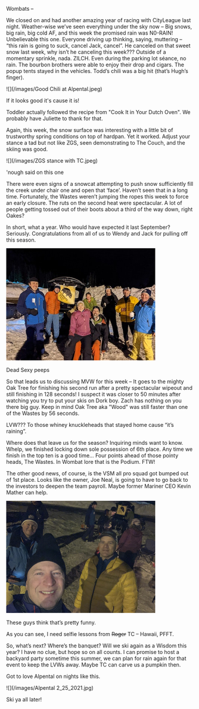 Wombats –
 
We closed on and had another amazing year of racing with CityLeague last night. Weather-wise we’ve seen everything under the sky now – Big snows, big rain, big cold AF, and this week the promised rain was N0-RAIN! 
Unbelievable this one. Everyone driving up thinking, saying, muttering – “this rain is going to suck, cancel Jack, cancel”. 
He canceled on that sweet snow last week, why isn’t he canceling this week??? Outside of a momentary sprinkle, nada. ZILCH. 
Even during the parking lot séance, no rain. The bourbon brothers were able to enjoy their drop and cigars. The popup tents stayed in the vehicles. 
Todd’s chili was a big hit (that’s Hugh’s finger).

![](/images/Good Chili at Alpental.jpeg)

If it looks good it's cause it is!
 
Toddler actually followed the recipe from "Cook It in Your Dutch Oven". We probably have Juliette to thank for that.
 
Again, this week, the snow surface was interesting with a little bit of trustworthy spring conditions on top of hardpan. Yet it worked. 
Adjust your stance a tad but not like ZGS, seen demonstrating to The Couch, and the skiing was good.
 
![](/images/ZGS stance with TC.jpeg)

'nough said on this one
 
There were even signs of a snowcat attempting to push snow sufficiently fill the creek under chair one and open that ‘face’. Haven’t seen that in a long time. 
Fortunately, the Wastes weren’t jumping the ropes this week to force an early closure. The ruts on the second heat were spectacular. 
A lot of people getting tossed out of their boots about a third of the way down, right Oakes?
 
In short, what a year. Who would have expected it last September? Seriously. Congratulations from all of us to Wendy and Jack for pulling off this season.
 
![](/images/Wombats!.jpg)

Dead Sexy peeps
 
So that leads us to discussing MVW for this week – It goes to the mighty Oak Tree for finishing his second run after a pretty spectacular wipeout and 
still finishing in 128 seconds! I suspect it was closer to 50 minutes after watching you try to put your skis on Dork boy. 
Zach has nothing on you there big guy. Keep in mind Oak Tree aka "Wood" was still faster than one of the Wastes by 56 seconds.
 
LVW??? To those whiney knuckleheads that stayed home cause “it’s raining”.
 
Where does that leave us for the season? Inquiring minds want to know. Whelp, we finished locking down sole possession of 6th place. Any time we finish 
in the top ten is a good time… Four points ahead of those pointy heads, The Wastes. In Wombat lore that is the Podium. FTW!
 
The other good news, of course, is the VSM all pro squad got bumped out of 1st place. Looks like the owner, Joe Neal, is going to have to go back to the 
investors to deepen the team payroll. Maybe former Mariner CEO Kevin Mather can help.
 
![](/images/FunnyGuys.jpeg)

These guys think that’s pretty funny.
 
As you can see, I need selfie lessons from ~~Roger~~ TC – Hawaii, PFFT.
 
So, what’s next? Where’s the banquet? Will we ski again as a Wisdom this year? I have no clue, but hope so on all counts. 
I can promise to host a backyard party sometime this summer, we can plan for rain again for that event to keep the LVWs away. 
Maybe TC can carve us a pumpkin then.
 
Got to love Alpental on nights like this.
 
![](/images/Alpental 2_25_2021.jpg)
 
Ski ya all later!
 
